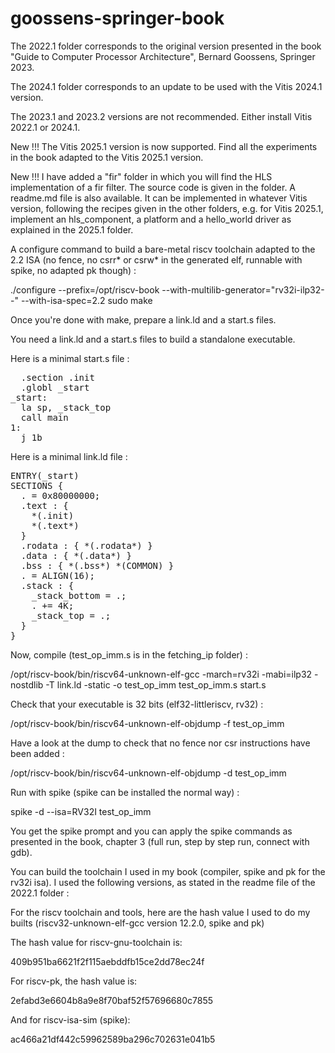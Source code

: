 # goossens-springer-book
The 2022.1 folder corresponds to the original version presented in the book "Guide to Computer Processor Architecture", Bernard Goossens, Springer 2023.

The 2024.1 folder corresponds to an update to be used with the Vitis 2024.1 version.

The 2023.1 and 2023.2 versions are not recommended. Either install Vitis 2022.1 or 2024.1.

New !!! The Vitis 2025.1 version is now supported. Find all the experiments in the book adapted to the Vitis 2025.1 version.

New !!! I have added a "fir" folder in which you will find the HLS implementation of a fir filter. The source code is given in the folder. A readme.md file is also available. It can be implemented in whatever Vitis version, following the recipes given in the other folders, e.g. for Vitis 2025.1, implement an hls_component, a platform and a hello_world driver as explained in the 2025.1 folder.

A configure command to build a bare-metal riscv toolchain adapted to the 2.2 ISA (no fence, no csrr* or csrw* in the generated elf, runnable with spike, no adapted pk though) :

./configure --prefix=/opt/riscv-book --with-multilib-generator="rv32i-ilp32--" --with-isa-spec=2.2
sudo make

Once you're done with make, prepare a link.ld and a start.s files.

You need a link.ld and a start.s files to build a standalone executable.

Here is a minimal start.s file :

<pre>
  .section .init
  .globl _start
_start:
  la sp, _stack_top
  call main
1:
  j 1b
</pre>

Here is a minimal link.ld file :

<pre>
ENTRY(_start)
SECTIONS {
  . = 0x80000000;
  .text : {
    *(.init)
    *(.text*) 
  }
  .rodata : { *(.rodata*) }
  .data : { *(.data*) }
  .bss : { *(.bss*) *(COMMON) }
  . = ALIGN(16);
  .stack : {
    _stack_bottom = .;
    . += 4K;
    _stack_top = .; 
  } 
}
</pre>

Now, compile (test_op_imm.s is in the fetching_ip folder) :

/opt/riscv-book/bin/riscv64-unknown-elf-gcc -march=rv32i -mabi=ilp32 -nostdlib -T link.ld -static -o test_op_imm test_op_imm.s start.s

Check that your executable is 32 bits (elf32-littleriscv, rv32) :

/opt/riscv-book/bin/riscv64-unknown-elf-objdump -f test_op_imm

Have a look at the dump to check that no fence nor csr instructions have been added :

/opt/riscv-book/bin/riscv64-unknown-elf-objdump -d test_op_imm

Run with spike (spike can be installed the normal way) :

spike -d --isa=RV32I test_op_imm

You get the spike prompt and you can apply the spike commands as presented in the book, chapter 3 (full run, step by step run, connect with gdb).

You can build the toolchain I used in my book (compiler, spike and pk for the rv32i isa). I used the following versions, as stated in the readme file of the 2022.1 folder :

For the riscv toolchain and tools, here are the hash value I used to do my builts (riscv32-unknown-elf-gcc version 12.2.0, spike and pk)

The hash value for riscv-gnu-toolchain is:

409b951ba6621f2f115aebddfb15ce2dd78ec24f

For riscv-pk, the hash value is:

2efabd3e6604b8a9e8f70baf52f57696680c7855

And for riscv-isa-sim (spike):

ac466a21df442c59962589ba296c702631e041b5
